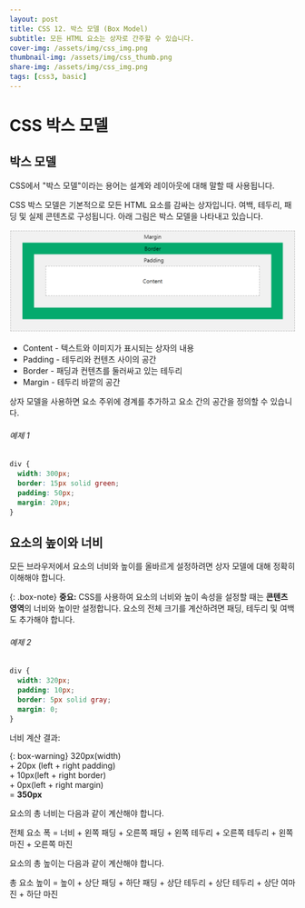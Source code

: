 ```yaml
---
layout: post
title: CSS 12. 박스 모델 (Box Model)
subtitle: 모든 HTML 요소는 상자로 간주할 수 있습니다.
cover-img: /assets/img/css_img.png
thumbnail-img: /assets/img/css_thumb.png
share-img: /assets/img/css_img.png
tags: [css3, basic]
---
```


# CSS 박스 모델

## 박스 모델

CSS에서 "박스 모델"이라는 용어는 설계와 레이아웃에 대해 말할 때 사용됩니다.

CSS 박스 모델은 기본적으로 모든 HTML 요소를 감싸는 상자입니다. 여백, 테두리, 패딩 및 실제 콘텐츠로 구성됩니다. 아래 그림은 박스 모델을 나타내고 있습니다.

<img src="https://raw.githubusercontent.com/devJiraynor/devJiraynor.github.io/master/assets/img/css/css_box_model_01.PNG">

+ Content - 텍스트와 이미지가 표시되는 상자의 내용
+ Padding - 테두리와 컨텐츠 사이의 공간
+ Border - 패딩과 컨텐츠를 둘러싸고 있는 테두리
+ Margin - 테두리 바깥의 공간

상자 모델을 사용하면 요소 주위에 경계를 추가하고 요소 간의 공간을 정의할 수 있습니다.

###### 예제 1

```css
div {
  width: 300px;
  border: 15px solid green;
  padding: 50px;
  margin: 20px;
}
```

## 요소의 높이와 너비

모든 브라우저에서 요소의 너비와 높이를 올바르게 설정하려면 상자 모델에 대해 정확히 이해해야 합니다.

{: .box-note}
**중요:** CSS를 사용하여 요소의 너비와 높이 속성을 설정할 때는 **콘텐츠 영역**의 너비와 높이만 설정합니다. 요소의 전체 크기를 계산하려면 패딩, 테두리 및 여백도 추가해야 합니다.

###### 예제 2

```css
div {
  width: 320px;
  padding: 10px;
  border: 5px solid gray;
  margin: 0;
}
```

너비 계산 결과:

{: box-warning}
320px(width)<br>+ 20px (left + right padding)<br>+ 10px(left + right border)<br>+ 0px(left + right margin)<br>= **350px**

요소의 총 너비는 다음과 같이 계산해야 합니다.

전체 요소 폭 = 너비 + 왼쪽 패딩 + 오른쪽 패딩 + 왼쪽 테두리 + 오른쪽 테두리 + 왼쪽 마진 + 오른쪽 마진

요소의 총 높이는 다음과 같이 계산해야 합니다.

총 요소 높이 = 높이 + 상단 패딩 + 하단 패딩 + 상단 테두리 + 상단 테두리 + 상단 여마진 + 하단 마진

